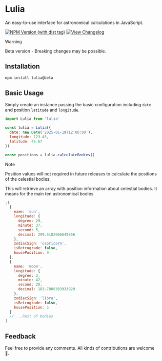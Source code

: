 # Lulia

An easy-to-use interface for astronomical calculations in JavaScript.

[![NPM Version (with dist tag)](https://img.shields.io/npm/v/lulia/beta)](https://www.npmjs.com/package/lulia)
[![View Changelog](https://img.shields.io/badge/view-CHANGELOG.md-white.svg)](https://github.com/marcmarine/lulia/releases)

> [!WARNING]
> Beta version - Breaking changes may be possible.

## Installation

```bash
npm install lulia@beta
```

## Basic Usage

Simply create an instance passing the basic configuration including `date` and position `latitude` and `longitude`.

```js
import Lulia from 'lulia'

const lulia = Lulia({
  date: new Date('2025-01-19T12:00:00'),
  longitude: 123.45,
  latitude: 45.67
})

const positions = lulia.calculateBodies()
```

> [!NOTE]
> Position values will not required in future releases to calculate the positions of the celestial bodies.

This will retrieve an array with position information about celestial bodies. It means for the main ten astronomical bodies.

```js
;[
  {
    name: 'sun',
    longitude: {
      degree: 29,
      minute: 37,
      second: 5,
      decimal: 299.6182666649856
    },
    zodiacSign: 'capricorn',
    isRetrograde: false,
    housePosition: 9
  },
  {
    name: 'moon',
    longitude: {
      degree: 3,
      minute: 42,
      second: 28,
      decimal: 183.7080303933929
    },
    zodiacSign: 'libra',
    isRetrograde: false,
    housePosition: 5
  }
  // ...Rest of bodies
]
```

## Feedback

Feel free to provide any comments. All kinds of contributions are welcome 🚀.
